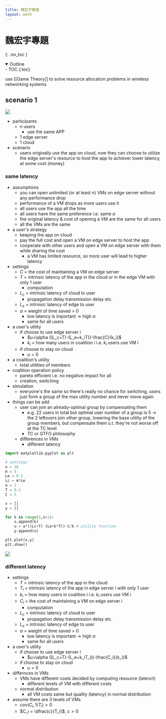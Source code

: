```yaml
---
title: 魏宏宇專題
layout: meth
---
```

# 魏宏宇專題
{: .no_toc }

<details open markdown="block">
  <summary>
    Outline
  </summary>
- TOC
{:toc}
</details>

use [[Game Theory]] to solve resource allocation problems in wireless networking systems

## scenario 1
![](https://i.imgur.com/1xZKLPT.jpg)
- participants
	- n users
		- use the same APP
	- 1 edge server
	- 1 cloud
- scenario
	- users originally use the app on cloud, now they can choose to utilize the edge server's resource to host the app to achiever lower latency, at some cost (money)

### same latency
- assumptions
	- you can open unlimited (or at least n) VMs on edge server without any performance drop
	- performance of a VM drops as more users use it
	- all users use the app all the time
	- all users have the same preference i.e. same $\alpha$
	- the original latency & cost of opening a VM are the same for all users
	- all the VMs are the same
- a user's strategy
	- keeping the app on cloud
	- pay the full cost and open a VM on edge server to host the app
	- cooperate with other users and open a VM on edge server with them while sharing the cost
		- a VM has limited resource, so more user will lead to higher latency
- settings
	- $C$ = the cost of maintaining a VM on edge server
	- $T$ = intrinsic latency of the app in the cloud or in the edge VM with only 1 user
		- computation
	- $L_c$ = intrinsic latency of cloud to user
		- propagation delay transmission delay etc.
	- $L_e$ = intrinsic latency of edge to user
	- $\alpha$ = weight of time saved > 0
		- low latency is important → high $\alpha$
		- same for all users
- a user's utility
	- if choose to use edge server $i$
		- $u=\alpha ((L_c+T)-(L_e+k_iT))-\frac{C}{k_i}$
		- $k_i$ = how many users in coalition $i$ i.e. $k_i$ users use VM $i$
	- if choose to stay on cloud
		- $u=0$
- a coalition's utility
	- total utilities of members
- coalition operation policy
	- pareto efficient i.e. no negative impact for all
	- creation, switching
- simulation
	- everyone's the same so there's really no chance for switching, users just form a group of the max utility number and never move again
- things can be add
	- user can join an already-optimal group by compensating them
		- e.g. 22 users in total but optimal user number of a group is 5 → the 2 leftovers join other group, lowering the base utility of the group members, but compensate them s.t. they're not worse off at the TC level
		- TC or GTFO philosophy
	- differences in VMs
		- different latency

```python
import matplotlib.pyplot as plt

# settings
n = 10
m = 5
Le = 0.3
Lc = m*Le
a = 2
T = 0.1
C = 5

x = []
y = []

for k in range(1,n+1):
    x.append(k)
    u = a*((Lc+T)-(Le+k*T))-C/k # utility function
    y.append(u)

plt.plot(x,y)
plt.show()
```
![](https://i.imgur.com/j6WUFP5.png)

### different latency
- settings
	- $T$ = intrinsic latency of the app in the cloud
	- $T_i$ = intrinsic latency of the app in edge server $i$ with only 1 user
	- $k_i$ = how many users in coalition $i$ i.e. $k_i$ users use VM $i$
	- $C_i$ = the cost of maintaining a VM on edge server $i$
		- computation
	- $L_c$ = intrinsic latency of cloud to user
		- propagation delay transmission delay etc.
	- $L_e$ = intrinsic latency of edge to user
	- $\alpha$ = weight of time saved > 0
		- low latency is important → high $\alpha$
		- same for all users
- a user's utility
	- if choose to use edge server $i$
		- $u=\alpha ((L_c+T)-(L_e+k_iT_i))-\frac{C_i}{k_i}$
	- if choose to stay on cloud
		- $u=0$
- differnces in VMs
	- VMs have different costs decided by computing resource (latenct)
		- different levels of VM with different costs
	- normal distribution
		- all VM costs same but quality (latency) in normal distribution
- assume there are 3 levels of VMs
	- $cov(C_i, 1/T_i)>0$  
	- $C_i = \dfrac{c}{T_i}$, $c>0$
